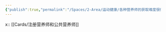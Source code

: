 ```yaml
---
{"publish":true,"permalink":"/Spaces/2-Area/运动健康/各种营养师的获取难度很低.md","title":"各种营养师的获取难度很低","created":"2022-12-17","modified":"2023-03-14","published":"2025-07-29T23:04:12.050+08:00","cssclasses":""}
---
```



x:: [[Cards/注册营养师和公共营养师]]
